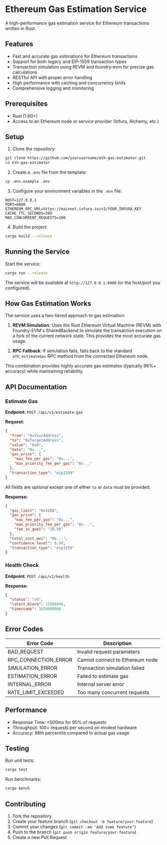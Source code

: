 # Ethereum Gas Estimation Service

A high-performance gas estimation service for Ethereum transactions written in Rust.

## Features

- Fast and accurate gas estimations for Ethereum transactions
- Support for both legacy and EIP-1559 transaction types
- Transaction simulation using REVM and foundry-evm for precise gas calculations
- RESTful API with proper error handling
- High performance with caching and concurrency limits
- Comprehensive logging and monitoring

## Prerequisites

- Rust (1.60+)
- Access to an Ethereum node or service provider (Infura, Alchemy, etc.)

## Setup

1. Clone the repository:

```bash
git clone https://github.com/yourusername/eth-gas-estimator.git
cd eth-gas-estimator
```

2. Create a `.env` file from the template:

```bash
cp .env.example .env
```

3. Configure your environment variables in the `.env` file:

```
HOST=127.0.0.1
PORT=8080
ETHEREUM_RPC_URL=https://mainnet.infura.io/v3/YOUR_INFURA_KEY
CACHE_TTL_SECONDS=300
MAX_CONCURRENT_REQUESTS=100
```

4. Build the project:

```bash
cargo build --release
```

## Running the Service

Start the service:

```bash
cargo run --release
```

The service will be available at `http://127.0.0.1:8080` (or the host/port you configured).

## How Gas Estimation Works

The service uses a two-tiered approach to gas estimation:

1. **REVM Simulation**: Uses the Rust Ethereum Virtual Machine (REVM) with Foundry-EVM's SharedBackend to simulate the transaction execution on a fork of the current network state. This provides the most accurate gas usage.

2. **RPC Fallback**: If simulation fails, falls back to the standard `eth_estimateGas` RPC method from the connected Ethereum node.

This combination provides highly accurate gas estimates (typically 98%+ accuracy) while maintaining reliability.

## API Documentation

### Estimate Gas

**Endpoint:** `POST /api/v1/estimate-gas`

**Request:**

```json
{
  "from": "0xYourAddress",
  "to": "0xTargetAddress",
  "value": "0x0",
  "data": "0x...",
  "gas_price": {
    "max_fee_per_gas": "0x...",
    "max_priority_fee_per_gas": "0x..."
  },
  "transaction_type": "eip1559"
}
```

All fields are optional except one of either `to` or `data` must be provided.

**Response:**

```json
{
  "gas_limit": "0x5208",
  "gas_price": {
    "max_fee_per_gas": "0x...",
    "max_priority_fee_per_gas": "0x...",
    "fee_in_gwei": "20.50"
  },
  "total_cost_wei": "0x...",
  "confidence_level": 0.98,
  "transaction_type": "eip1559"
}
```

### Health Check

**Endpoint:** `POST /api/v1/health`

**Response:**

```json
{
  "status": "ok",
  "latest_block": 15000000,
  "timestamp": 1650000000
}
```

## Error Codes

| Error Code | Description |
|------------|-------------|
| BAD_REQUEST | Invalid request parameters |
| RPC_CONNECTION_ERROR | Cannot connect to Ethereum node |
| SIMULATION_ERROR | Transaction simulation failed |
| ESTIMATION_ERROR | Failed to estimate gas |
| INTERNAL_ERROR | Internal server error |
| RATE_LIMIT_EXCEEDED | Too many concurrent requests |

## Performance

- Response Time: <500ms for 95% of requests
- Throughput: 100+ requests per second on modest hardware
- Accuracy: 98th percentile compared to actual gas usage

## Testing

Run unit tests:

```bash
cargo test
```

Run benchmarks:

```bash
cargo bench
```

## Contributing

1. Fork the repository
2. Create your feature branch (`git checkout -b feature/your-feature`)
3. Commit your changes (`git commit -am 'Add some feature'`)
4. Push to the branch (`git push origin feature/your-feature`)
5. Create a new Pull Request